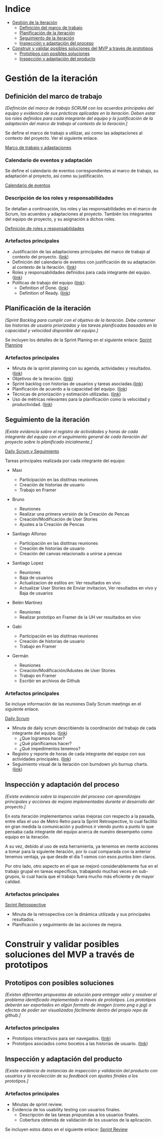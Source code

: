 # Indice

- [Gestión de la iteración](#gestión-de-la-iteración)
  - [Definición del marco de trabajo](#definición-del-marco-de-trabajo)
  - [Planificación de la iteración](#planificación-de-la-iteración)
  - [Seguimiento de la iteración](#seguimiento-de-la-iteración)
  - [Inspección y adaptación del proceso](#inspección-y-adaptación-del-proceso)
- [Construir y validar posibles soluciones del MVP a través de prototipos](#construir-y-validar-posibles-soluciones-del-mvp-a-través-de-prototipos)
  - [Prototipos con posibles soluciones](#prototipos-con-posibles-soluciones)
  - [Inspección y adaptación del producto](#inspección-y-adaptación-del-producto)

# Gestión de la iteración

## Definición del marco de trabajo

_[Definición del marco de trabajo SCRUM con los acuerdos principales del equipo y evidencia de sus prácticas aplicadas en la iteración. Deben estar los roles definidos para cada integrante del equipo y la justificación de la adaptación del marco de trabajo al contexto de la iteración.]_

Se define el marco de trabajo a utilizar, asi como las adaptaciones al contexto del proyecto. Ver el siguiente enlace.

[Marco de trabajo y adaptaciones](../MarcoDeTrabajoYAdaptaciones.md)

### Calendario de eventos y adaptación

Se define el calendario de eventos correspondientes al marco de trabajo, su adaptación al proyecto, asi como su justificación.

[Calendario de eventos](../CalendarioDeEventos.md)

### Descripción de los roles y responsabilidades

Se detallan a continuación, los roles y las responsabilidades en el marco de Scrum, los acuerdos y adaptaciones al proyecto. También los integrantes del equipo de proyecto, y su asignación a dichos roles.

[Definición de roles y responsabilidades](../RolesYResponsabilidades.md)

### Artefactos principales

- Justificación de las adaptaciones principales del marco de trabajo al contexto del proyecto. ([link](../MarcoDeTrabajoYAdaptaciones.md))
- Definición del calendario de eventos con justificación de su adaptación al contexto de la iteración. ([link](../CalendarioDeEventos.md))
- Roles y responsabilidades definidos para cada integrante del equipo. ([link](../RolesYResponsabilidades.md))
- Políticas de trabajo del equipo ([link](../MarcoDeTrabajoYAdaptaciones.md)):
  - Definition of Done. ([link](../MarcoDeTrabajoYAdaptaciones.md#definition-of-done))
  - Definition of Ready. ([link](../MarcoDeTrabajoYAdaptaciones.md#definition-of-ready))


## Planificación de la iteración

_[Sprint Backlog para cumplir con el objetivo de la iteración. Debe contener las historias de usuario priorizadas y las tareas planificadas basadas en la capacidad y velocidad disponible del equipo.]_

Se incluyen los detalles de la Sprint Planing en el siguiente enlace:
[Sprint Planning](Sprint-Planing.md)

### Artefactos principales

- Minuta de la sprint planning con su agenda, actividades y resultados. ([link](Sprint-Planing.md#agenda))
- Objetivos de la iteración. ([link](Sprint-Planing.md#objetivos-de-la-iteración))
- Sprint backlog con historias de usuarios y tareas asociadas.([link](Sprint-Planing.md#sprint-backlog-final))
- Planificación de acuerdo a la capacidad del equipo. ([link](Sprint-Planing.md#capacidad-del-equipo))
- Técnicas de priorización y estimación utilizadas. ([link](Sprint-Planing.md#user-stories-seleccionadas-para-incluir-en-el-sprint))
- Uso de métricas relevantes para la planificación como la velocidad y productividad. ([link](Sprint-Planing.md#velocity-de-sprints-anteriores))


## Seguimiento de la iteración

_[Existe evidencia sobre el registro de actividades y horas de cada integrante del equipo con el seguimiento general de cada iteración del proyecto sobre lo planificado inicialmente.]_

[Daily Scrum y Seguimiento](Daily-Scrum.md)

Tareas principales realizada por cada integrante del equipo:

- Maxi
  - Participación en las distitnas reuniones
  - Creación de historias de usuario
  - Trabajo en Framer
  
- Bruno
  - Reuniones
  - Realizar una primera versión de la Creación de Pencas
  - Creación/Modificación de User Stories
  - Ajustes a la Creación de Pencas

- Santiago Alfonso
  - Participación en las distitnas reuniones
  - Creación de historias de usuario
  - Creación del canvas relacionado a unirse a pencas

- Santiago Lopez
  - Reuniones
  - Baja de usuarios
  - Actualizacion de estilos en: Ver resultados en vivo
  - Actualizar User Stories de Enviar invitacion, Ver resultados en vivo y Baja de usuarios  

- Belén Martinez
  - Reuniones
  - Realizar prototipo en Framer de la UH ver resultados en vivo

- Gabi
  - Participación en las distitnas reuniones
  - Creación de historias de usuario
  - Trabajo en Framer

- Germán
  - Reuniones
  - Creación/Modificación/Adustes de User Stories
  - Trabajo en Framer
  - Escribir en archivos de Github

### Artefactos principales

Se incluye información de las reuniones Daily Scrum meetings en el siguiente enlace.

[Daily Scrum](Daily-Scrum.md)

- Minuta de daily scrum describiendo la coordinación del trabajo de cada integrante del equipo. ([link](Daily-Scrum.md#minuta-de-cada-daily-scrum))
  - ¿Que logramos hacer?
  - ¿Qué planificamos hacer?
  - ¿Qué impedimentos tenemos?
- Registro y reporte de horas de cada integrante del equipo con sus actividades principales. ([link](Daily-Scrum.md#dedicacion-horaria))
- Seguimiento visual de la iteración con burndown y/o burnup charts. ([link](Daily-Scrum.md#burndown-chart))

## Inspección y adaptación del proceso

_[Existe evidencia sobre la inspección del proceso con aprendizajes principales y acciones de mejora implementadas durante el desarrollo del proyecto.]_

En esta iteración implementamos varias mejoras con respecto a la pasada, entre ellas el uso de Metro Retro para la Sprint Retrospective, lo cual facilitó en gran medida la comunicación y pudimos ir viendo punto a punto lo que pensaba cada integrante del equipo acerca de nuestro desempeño como equipo en la iteración.

A su vez, debido al uso de esta herramienta, ya tenemos en mente acciones a tomar para la siguiente iteración, por lo cual comparada con la anterior tenemos ventaja, ya que desde el día 1 vamos con esos puntos bien claros.

Por otro lado, otro aspecto en el que se mejoró considerablemente fue en el trabajo grupal en tareas específicas, trabajando muchas veces en sub-grupos, lo cual hacía que el trabajo fuera mucho más eficiente y de mayor calidad.

### Artefactos principales

[Sprint Retrospective](Sprint-Retrospective.md) 

- Minuta de la retrospectiva con la dinámica utilizada y sus principales resultados.
- Planificación y seguimiento de las acciones de mejora.

# Construir y validar posibles soluciones del MVP a través de prototipos

## Prototipos con posibles soluciones

_[Existen diferentes propuestas de solución para entregar valor y resolver el problema identificado implementado a través de prototipos. Los prototipos deberán ser exportados en algún formato de imagen (como png o jpg) a efectos de poder ser visualizados fácilmente dentro del propio repo de github.]_

### Artefactos principales

- Prototipos interactivos para ser navegados. ([link](Iteracion2-MVPconPrototipos.md#prototipo-navegable))
- Prototipos asociados como bocetos a las historias de usuario. ([link](Iteracion2-MVPconPrototipos.md#user-stories-incluidas-en-el-sprint))

## Inspección y adaptación del producto

_[Existe evidencia de instancias de inspección y validación del producto con usuarios y la recolección de su feedback con ajustes finales a los prototipos.]_

### Artefactos principales

- Minutas de sprint review.
- Evidencia de los usability testing con usuarios finales.
  - Descripción de las tareas propuestas a los usuarios finales.
  - Cobertura obtenida de validación de los usuarios de la aplicación.

Se incluyen estos datos en el siguiente enlace:
[Sprint Review](Sprint-Review.md)